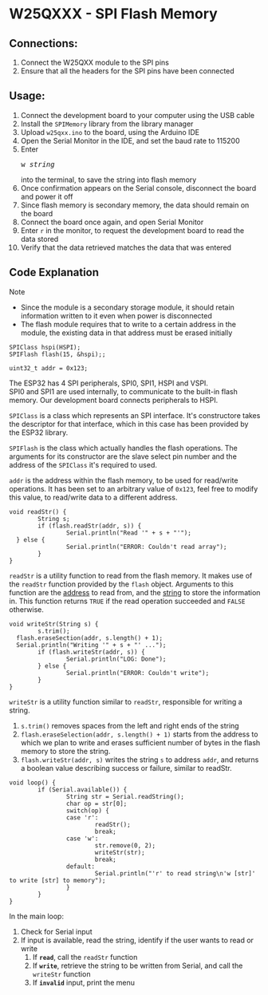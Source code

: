 # W25QXXX - SPI Flash Memory

## Connections:

1. Connect the W25QXX module to the SPI pins
2. Ensure that all the headers for the SPI pins have been connected

## Usage:

1. Connect the development board to your computer using the USB cable
2. Install the `SPIMemory` library from the library manager
2. Upload `w25qxx.ino` to the board, using the Arduino IDE
3. Open the Serial Monitor in the IDE, and set the baud rate to 115200
4. Enter <pre>w <i>string</i></pre> into the terminal, to save the string
into flash memory
5. Once confirmation appears on the Serial console, disconnect the board and power it off
6. Since flash memory is secondary memory, the data should remain on the board
7. Connect the board once again, and open Serial Monitor
8. Enter `r` in the monitor, to request the development board to read the data stored
9. Verify that the data retrieved matches the data that was entered

## Code Explanation

> [!NOTE]
> - Since the module is a secondary storage module, it should retain information
> written to it even when power is disconnected
> - The flash module requires that to write to a certain address in the module, 
> the existing data in that address must be erased initially


```arduino
SPIClass hspi(HSPI);
SPIFlash flash(15, &hspi);;

uint32_t addr = 0x123;
```
The ESP32 has 4 SPI peripherals, SPI0, SPI1, HSPI and VSPI. <br>
SPI0 and SPI1 are used internally, to communicate to the built-in flash memory.
Our development board connects peripherals to HSPI.

`SPIClass` is a class which represents an SPI interface. It's constructore takes
the descriptor for that interface, which in this case has been provided by the
ESP32 library.

`SPIFlash` is the class which actually handles the flash operations. The arguments for its constructor
are the slave select pin number and the address of the `SPIClass` it's required to used.

`addr` is the address within the flash memory, to be used for read/write operations.
It has been set to an arbitrary value of `0x123`, feel free to modify this value,
to read/write data to a different address.

```arduino
void readStr() {
        String s;
        if (flash.readStr(addr, s)) {
                Serial.println("Read '" + s + "'");
  } else {
                Serial.println("ERROR: Couldn't read array");
        }
}
```

`readStr` is a utility function to read from the flash memory. It makes use of the
`readStr` function provided by the `flash` object. Arguments to this function
are the <u>address</u> to read from, and the <u>string</u> to store the information in.
This function returns `TRUE` if the read operation succeeded and `FALSE` otherwise.

```arduino
void writeStr(String s) {
        s.trim();
  flash.eraseSection(addr, s.length() + 1);
  Serial.println("Writing '" + s + "' ...");
        if (flash.writeStr(addr, s)) {
                Serial.println("LOG: Done");
        } else {
                Serial.println("ERROR: Couldn't write");
        }
}
```
`writeStr` is a utility function similar to `readStr`, responsible for writing a string.
1. `s.trim()` removes spaces from the left and right ends of the string
2. `flash.eraseSelection(addr, s.length() + 1)` starts from the address to which 
we plan to write and erases sufficient number of bytes in the flash memory to store the string. 
3. `flash.writeStr(addr, s)` writes the string `s` to address `addr`, and returns
a boolean value describing success or failure, similar to readStr.

```arduino
void loop() {
        if (Serial.available()) {
                String str = Serial.readString();
                char op = str[0];
                switch(op) {
                case 'r':
                        readStr();
                        break;
                case 'w':
                        str.remove(0, 2);
                        writeStr(str);
                        break;
                default:
                        Serial.println("'r' to read string\n'w [str]' to write [str] to memory");
                }
        }
}
```
In the main loop:
1. Check for Serial input
2. If input is available, read the string, identify if the user wants to read or write
    1. If **`read`**, call the `readStr` function
    2. If **`write`**, retrieve the string to be written from Serial, and call the `writeStr` function
    3. If **`invalid`** input, print the menu

